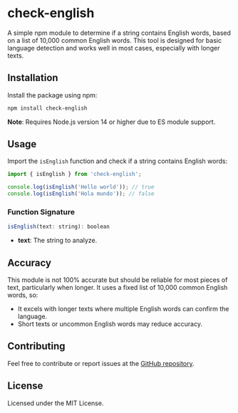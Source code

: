# check-english

A simple npm module to determine if a string contains English words, based on a list of 10,000 common English words. This tool is designed for basic language detection and works well in most cases, especially with longer texts.

## Installation

Install the package using npm:

```bash
npm install check-english
```

**Note**: Requires Node.js version 14 or higher due to ES module support.

## Usage

Import the `isEnglish` function and check if a string contains English words:

```javascript
import { isEnglish } from 'check-english';

console.log(isEnglish('Hello world')); // true
console.log(isEnglish('Hola mundo')); // false
```

### Function Signature

```javascript
isEnglish(text: string): boolean
```

- **text**: The string to analyze.

## Accuracy

This module is not 100% accurate but should be reliable for most pieces of text, particularly when longer. It uses a fixed list of 10,000 common English words, so:

- It excels with longer texts where multiple English words can confirm the language.
- Short texts or uncommon English words may reduce accuracy.

## Contributing

Feel free to contribute or report issues at the [GitHub repository](https://github.com/JWriter20/check-english).

## License

Licensed under the MIT License.
